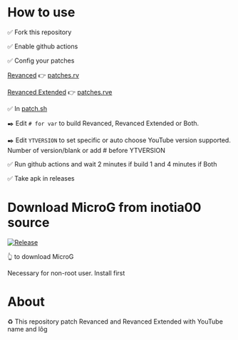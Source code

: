 # How to use

✅ Fork this repository 

✅ Enable github actions

✅ Config your patches

[Revanced](https://github.com/revanced/revanced-patches/releases) 👉 [patches.rv](patches.rv)

[Revanced Extended](https://github.com/inotia00/revanced-patches/releases) 👉 [patches.rve](patches.rve)

✅ In [patch.sh](patch.sh)

 ✒️ Edit `# for var` to build Revanced, Revanced Extended or Both.

✒️  Edit `YTVERSION` to set specific or auto choose YouTube version supported. Number of version/blank or add # before YTVERSION

✅ Run github actions and wait 2 minutes if build 1 and 4 minutes if Both

✅ Take apk in releases


# Download MicroG from inotia00 source 
[![Release](https://img.shields.io/github/v/release/inotia00/vancedmicrog?label=MicroG)](https://github.com/inotia00/VancedMicroG/releases/latest/download/microg.apk)

👆 to download MicroG

Necessary for non-root user. Install first

# About
♻️ This repository patch Revanced and Revanced Extended with YouTube name and lôg

